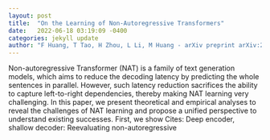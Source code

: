 ```yaml
---
layout: post
title:  "On the Learning of Non-Autoregressive Transformers"
date:   2022-06-18 03:19:09 -0400
categories: jekyll update
author: "F Huang, T Tao, H Zhou, L Li, M Huang - arXiv preprint arXiv:2206.05975, 2022"
---
```

Non-autoregressive Transformer (NAT) is a family of text generation models, which aims to reduce the decoding latency by predicting the whole sentences in parallel. However, such latency reduction sacrifices the ability to capture left-to-right dependencies, thereby making NAT learning very challenging. In this paper, we present theoretical and empirical analyses to reveal the challenges of NAT learning and propose a unified perspective to understand existing successes. First, we show 
Cites: Deep encoder, shallow decoder: Reevaluating non-autoregressive